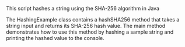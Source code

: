 This script hashes a string using the SHA-256 algorithm in Java

The HashingExample class contains a hashSHA256 method that takes a string input and returns its SHA-256 hash value. 
The main method demonstrates how to use this method by hashing a sample string and printing the hashed value to the console.

